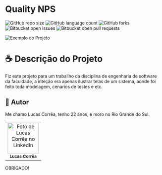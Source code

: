 # Quality NPS

![GitHub repo size](https://img.shields.io/github/repo-size/correa0105/QualityNPS?style=for-the-badge)
![GitHub language count](https://img.shields.io/github/languages/count/correa0105/QualityNPS?style=for-the-badge)
![GitHub forks](https://img.shields.io/github/forks/correa0105/QualityNPS?style=for-the-badge)
![Bitbucket open issues](https://img.shields.io/bitbucket/issues/correa0105/QualityNPS?style=for-the-badge)
![Bitbucket open pull requests](https://img.shields.io/bitbucket/pr-raw/correa0105/QualityNPS?style=for-the-badge)

<img src="./assets/img/exemplo.JPG" alt="Exemplo do Projeto">

# ☕ Descrição do Projeto

Fiz este projeto para um traballho da disciplina de engenharia de software da faculdade, a inteção era apenas ilustrar telas de um sistema, aonde foi feito toda modelagem, cenarios de testes e etc.

## 🤝 Autor

Me chamo Lucas Corrêa, tenho 22 anos, e moro no Rio Grande do Sul.

<table>
  <tr>
    <td align="center">
      <a href="https://www.linkedin.com/in/correalucas0105/">
        <img src="https://media-exp1.licdn.com/dms/image/D4D03AQHDmDQ3chVGBw/profile-displayphoto-shrink_800_800/0/1670557620495?e=1675900800&v=beta&t=ewSXwCz7Stij_XDR9YTdHuhUXNx5vlt_Td1ROF7Ib3I" width="100px;" alt="Foto de Lucas Corrêa no LinkedIn"/><br>
        <sub>
            <b>Lucas Corrêa</b>
        </sub>
      </a>
    </td>
</table>

OBRIGADO!
